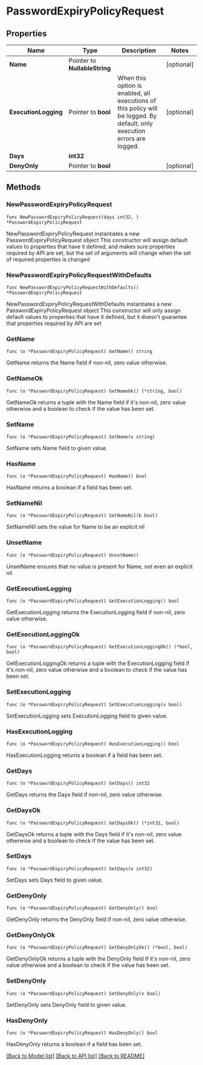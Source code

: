 # PasswordExpiryPolicyRequest

## Properties

Name | Type | Description | Notes
------------ | ------------- | ------------- | -------------
**Name** | Pointer to **NullableString** |  | [optional] 
**ExecutionLogging** | Pointer to **bool** | When this option is enabled, all executions of this policy will be logged. By default, only execution errors are logged. | [optional] 
**Days** | **int32** |  | 
**DenyOnly** | Pointer to **bool** |  | [optional] 

## Methods

### NewPasswordExpiryPolicyRequest

`func NewPasswordExpiryPolicyRequest(days int32, ) *PasswordExpiryPolicyRequest`

NewPasswordExpiryPolicyRequest instantiates a new PasswordExpiryPolicyRequest object
This constructor will assign default values to properties that have it defined,
and makes sure properties required by API are set, but the set of arguments
will change when the set of required properties is changed

### NewPasswordExpiryPolicyRequestWithDefaults

`func NewPasswordExpiryPolicyRequestWithDefaults() *PasswordExpiryPolicyRequest`

NewPasswordExpiryPolicyRequestWithDefaults instantiates a new PasswordExpiryPolicyRequest object
This constructor will only assign default values to properties that have it defined,
but it doesn't guarantee that properties required by API are set

### GetName

`func (o *PasswordExpiryPolicyRequest) GetName() string`

GetName returns the Name field if non-nil, zero value otherwise.

### GetNameOk

`func (o *PasswordExpiryPolicyRequest) GetNameOk() (*string, bool)`

GetNameOk returns a tuple with the Name field if it's non-nil, zero value otherwise
and a boolean to check if the value has been set.

### SetName

`func (o *PasswordExpiryPolicyRequest) SetName(v string)`

SetName sets Name field to given value.

### HasName

`func (o *PasswordExpiryPolicyRequest) HasName() bool`

HasName returns a boolean if a field has been set.

### SetNameNil

`func (o *PasswordExpiryPolicyRequest) SetNameNil(b bool)`

 SetNameNil sets the value for Name to be an explicit nil

### UnsetName
`func (o *PasswordExpiryPolicyRequest) UnsetName()`

UnsetName ensures that no value is present for Name, not even an explicit nil
### GetExecutionLogging

`func (o *PasswordExpiryPolicyRequest) GetExecutionLogging() bool`

GetExecutionLogging returns the ExecutionLogging field if non-nil, zero value otherwise.

### GetExecutionLoggingOk

`func (o *PasswordExpiryPolicyRequest) GetExecutionLoggingOk() (*bool, bool)`

GetExecutionLoggingOk returns a tuple with the ExecutionLogging field if it's non-nil, zero value otherwise
and a boolean to check if the value has been set.

### SetExecutionLogging

`func (o *PasswordExpiryPolicyRequest) SetExecutionLogging(v bool)`

SetExecutionLogging sets ExecutionLogging field to given value.

### HasExecutionLogging

`func (o *PasswordExpiryPolicyRequest) HasExecutionLogging() bool`

HasExecutionLogging returns a boolean if a field has been set.

### GetDays

`func (o *PasswordExpiryPolicyRequest) GetDays() int32`

GetDays returns the Days field if non-nil, zero value otherwise.

### GetDaysOk

`func (o *PasswordExpiryPolicyRequest) GetDaysOk() (*int32, bool)`

GetDaysOk returns a tuple with the Days field if it's non-nil, zero value otherwise
and a boolean to check if the value has been set.

### SetDays

`func (o *PasswordExpiryPolicyRequest) SetDays(v int32)`

SetDays sets Days field to given value.


### GetDenyOnly

`func (o *PasswordExpiryPolicyRequest) GetDenyOnly() bool`

GetDenyOnly returns the DenyOnly field if non-nil, zero value otherwise.

### GetDenyOnlyOk

`func (o *PasswordExpiryPolicyRequest) GetDenyOnlyOk() (*bool, bool)`

GetDenyOnlyOk returns a tuple with the DenyOnly field if it's non-nil, zero value otherwise
and a boolean to check if the value has been set.

### SetDenyOnly

`func (o *PasswordExpiryPolicyRequest) SetDenyOnly(v bool)`

SetDenyOnly sets DenyOnly field to given value.

### HasDenyOnly

`func (o *PasswordExpiryPolicyRequest) HasDenyOnly() bool`

HasDenyOnly returns a boolean if a field has been set.


[[Back to Model list]](../README.md#documentation-for-models) [[Back to API list]](../README.md#documentation-for-api-endpoints) [[Back to README]](../README.md)


